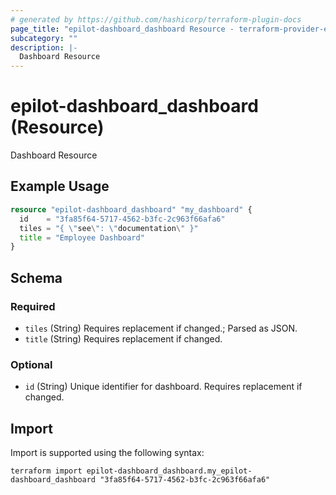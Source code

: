 ```yaml
---
# generated by https://github.com/hashicorp/terraform-plugin-docs
page_title: "epilot-dashboard_dashboard Resource - terraform-provider-epilot-dashboard"
subcategory: ""
description: |-
  Dashboard Resource
---
```


# epilot-dashboard_dashboard (Resource)

Dashboard Resource

## Example Usage

```terraform
resource "epilot-dashboard_dashboard" "my_dashboard" {
  id    = "3fa85f64-5717-4562-b3fc-2c963f66afa6"
  tiles = "{ \"see\": \"documentation\" }"
  title = "Employee Dashboard"
}
```

<!-- schema generated by tfplugindocs -->
## Schema

### Required

- `tiles` (String) Requires replacement if changed.; Parsed as JSON.
- `title` (String) Requires replacement if changed.

### Optional

- `id` (String) Unique identifier for dashboard. Requires replacement if changed.

## Import

Import is supported using the following syntax:

```shell
terraform import epilot-dashboard_dashboard.my_epilot-dashboard_dashboard "3fa85f64-5717-4562-b3fc-2c963f66afa6"
```
